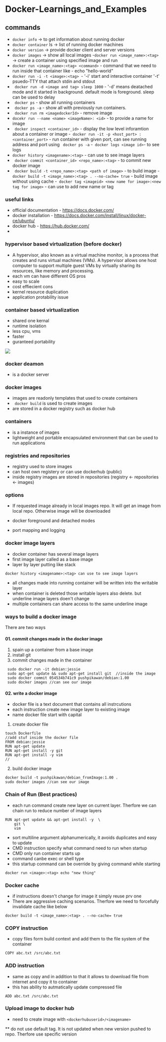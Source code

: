 # Docker-Learnings_and_Examples

## commands
- ```docker info``` -> to get information about running docker
- ```docker container``` ls -> list of running docker machines
- ```docker version``` -> provide docker client and server versions
- ```docker images``` -> show all local images 
-```docker run <image_name>:<tag>``` -> create a container using specified image and run
- ```docker run <image_name>:<tag> <command>``` -  command that we need to run inside that container  like  - echo "hello-world"
- ```docker run -i -t <image>:<tag> ```- '-i' start and interactive container '-t' psuedo-TTY that attach stdin and stdout
- ``` docker run -d <image and tag> sleep 1000``` - '-d' means deatached mode and it started in background. default mode is foreground. sleep can be used to delay
- ``` docker ps``` - show all running containers
- ``` docker ps -a``` - show all with previously run containers.
- ``` docker run rm <imagedockerId>``` - remove image
- ``` docekr run --name <name> <imageName>: <id> ``` -  to provide a name for image
- ``` docker inspect <container_id>``` - display the low level inforamtion about a container or image 
-``` docker run -it -p <host_port> : <container_port>``` - run container with given port, can see running address and port using ``` docker ps -a```
-``` docker logs <image id>```- to see logs
- ``` docker history <imagename>:<tag> ``` - can use to see image layers
- ``` docker commit <container_id> <repo_name>:<tag>``` - to commit new docker image
- ``` docker build -t <repo_name>:<tag> <path of image>``` - to build image
-``` docker build -t <image_name>:<tag> . --no-cache= true ``` - build image without using cache
-``` docker tag <imageid> <new name for image>:<new tag for image>``` - can use to add new name or tag





### useful links
- official documentation - https://docs.docker.com/
- docker installation - https://docs.docker.com/install/linux/docker-ce/ubuntu/
- docker hub - https://hub.docker.com/
- 


### hypervisor based virtualization (before docker)
- A hypervisor, also known as a virtual machine monitor, is a process that creates and runs virtual machines (VMs). A hypervisor allows one host computer to support multiple guest VMs by virtually sharing its resources, like memory and processing.
-  each vm can have different OS
pros
- easy to scale
- cost effiecient
cons 
- kernel resource duplication
- application protability issue

### container based virtualization
- shared one kernal
- runtime isolation
- less cpu, vms
- faster
- guranteed portability

![](https://github.com/PushpikaWan/Docker-Learnings_and_Examples/master/assets/01.hypervisor_vs_container.png)

### docker deamon
- is a docker server

### docker images
- images are readonly templates that used to create containers
- ``` docker build``` is used to create images
- are stored in a docker registry such as docker hub

### containers
- is a instance of images
- lightweight and portable encapsulated environment that can be used to run applications

### registries and repositories
- registry used to store images
- can host own registery or can use dockerhub (public)
- inside registry images are stored in repositories (registry <- repositories <- images)


### options
- If requested image already in local images repo. It will get an image from local repo. Otherwise image will be downloaded

- docker foreground and detached modes
- port mapping and logging

### docker image layers
- docker container has several image layers
- first image layer called as a base image
- layer by layer putting like stack

```
docker history <imagename>:<tag> can use to see image layers
```
- all changes made into running container will be written into the writable layer
- when container is deleted those writable layers also delete. but underline image layers doen't change
- multiple containers can share access to the same underline image

### ways to build a docker image
There are two ways
#### 01. commit changes made in the docker image
01. spain up a container from a base image
02. install git 
03. commit changes made in the container

~~~
 sudo docker run -it debian:jessie
 sudo apt-get update && sudo apt-get install git  //inside the image
 sudo docker commit 054534b741c9 pushpikawan/debian:1.00
 sudo docker images //can see our image
~~~

#### 02. write a docker image
- docker file is a text document that contains all instrcutions
- each instruction create new image layer to existing image
- name docker file start with capital
01.  create docker file
~~~
touch Dockerfile
//add stuf inside the docker file
FROM debian:jessie
RUN apt-get update
RUN apt-get install -y git
RUN apt-get install -y vim
//

~~~
02. build docker image
~~~
docker build -t pushpikawan/debian_fromImage:1.00 .
sudo docker images //can see our image
~~~

### Chain of Run (Best practices)
- each run command create new layer on current layer. Therfore we can chain run to reduce number of image layers
~~~
RUN apt-get update && apt-get install -y  \
    git \
    vim
~~~
- sort multiline argument alphanumerically, it avoids duplicates and easy to update
- CMD instruction specify what command need to run when startup
- CMD only run container starts up
- command canbe exec or shell type
- this startup command can be override by giving command while starting
~~~
docker run <image>:<tag> echo "new thing"
~~~

### Docker cache
- if instructions doesn't change for image it simply reuse prv one
- There are aggressive caching scenarios. Therfore we need to forcefully invalidate cache like below
~~~
docker build -t <image_name>:<tag> . --no-cache= true
~~~

### COPY instruction
- copy files form build context and add them to the file system of the container
~~~
COPY abc.txt /src/abc.txt
~~~ 

### ADD instruction
- same as copy and in addition to that it allows to download file from internet and copy it to container
- this has ability to autmatically update compressed file
~~~
ADD abc.txt /src/abc.txt
~~~ 

### Upload image to docker hub
- need to create image with ```<dockerhubuserid>/<imagename> ```

** do not use default tag. It is not updated when new version pushed to repo. Therfore use specific version




